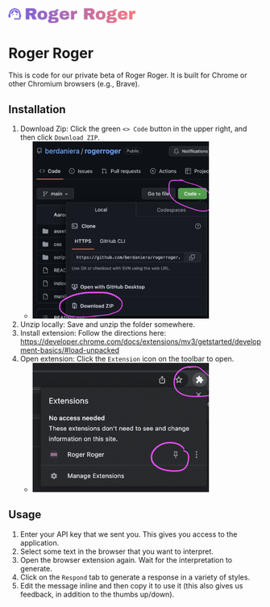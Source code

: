 <img src="img/rogerroger.png" width="50%"/>

# Roger Roger

This is code for our private beta of Roger Roger. It is built for Chrome or other Chromium browsers (e.g., Brave).

## Installation

1. Download Zip: Click the green `<> Code` button in the upper right, and then click `Download ZIP`.
    - <img src="img/howtodownload.png" width="350"/>
2. Unzip locally: Save and unzip the folder somewhere.
3. Install extension: Follow the directions here: https://developer.chrome.com/docs/extensions/mv3/getstarted/development-basics/#load-unpacked
4. Open extension: Click the `Extension` icon on the toolbar to open.
    - <img src="img/howtorun.png" width="350"/>

## Usage

1. Enter your API key that we sent you. This gives you access to the application.
2. Select some text in the browser that you want to interpret.
3. Open the browser extension again. Wait for the interpretation to generate.
4. Click on the `Respond` tab to generate a response in a variety of styles.
5. Edit the message inline and then copy it to use it (this also gives us feedback, in addition to the thumbs up/down).
